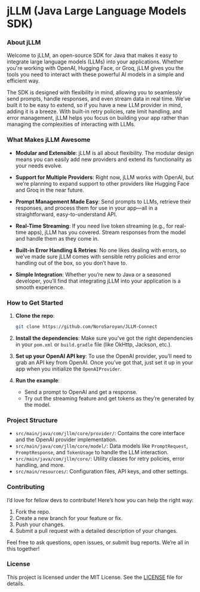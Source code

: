 # **jLLM (Java Large Language Models SDK)**

### **About jLLM**

Welcome to jLLM, an open-source SDK for Java that makes it easy to integrate large language models (LLMs) into your applications. Whether you're working with OpenAI, Hugging Face, or Groq, jLLM gives you the tools you need to interact with these powerful AI models in a simple and efficient way.

The SDK is designed with flexibility in mind, allowing you to seamlessly send prompts, handle responses, and even stream data in real time. We’ve built it to be easy to extend, so if you have a new LLM provider in mind, adding it is a breeze. With built-in retry policies, rate limit handling, and error management, jLLM helps you focus on building your app rather than managing the complexities of interacting with LLMs.

### **What Makes jLLM Awesome**

- **Modular and Extensible**: jLLM is all about flexibility. The modular design means you can easily add new providers and extend its functionality as your needs evolve.
  
- **Support for Multiple Providers**: Right now, jLLM works with OpenAI, but we’re planning to expand support to other providers like Hugging Face and Groq in the near future.

- **Prompt Management Made Easy**: Send prompts to LLMs, retrieve their responses, and process them for use in your app—all in a straightforward, easy-to-understand API.

- **Real-Time Streaming**: If you need live token streaming (e.g., for real-time apps), jLLM has you covered. Stream responses from the model and handle them as they come in.

- **Built-in Error Handling & Retries**: No one likes dealing with errors, so we’ve made sure jLLM comes with sensible retry policies and error handling out of the box, so you don’t have to.

- **Simple Integration**: Whether you’re new to Java or a seasoned developer, you’ll find that integrating jLLM into your application is a smooth experience.

### **How to Get Started**

1. **Clone the repo**:
   ```bash
   git clone https://github.com/NoroSaroyan/JLLM-Connect

2. **Install the dependencies**:
   Make sure you’ve got the right dependencies in your `pom.xml` or `build.gradle` file (like OkHttp, Jackson, etc.).

3. **Set up your OpenAI API key**:
   To use the OpenAI provider, you’ll need to grab an API key from OpenAI. Once you’ve got that, just set it up in your app when you initialize the `OpenAIProvider`.

4. **Run the example**:

   * Send a prompt to OpenAI and get a response.
   * Try out the streaming feature and get tokens as they’re generated by the model.

### **Project Structure**

* `src/main/java/com/jllm/core/provider/`: Contains the core interface and the OpenAI provider implementation.
* `src/main/java/com/jllm/core/model/`: Data models like `PromptRequest`, `PromptResponse`, and `TokenUsage` to handle the LLM interaction.
* `src/main/java/com/jllm/core/`: Utility classes for retry policies, error handling, and more.
* `src/main/resources/`: Configuration files, API keys, and other settings.

### **Contributing**

I’d love for fellow devs to contribute! Here’s how you can help the right way:

1. Fork the repo.
2. Create a new branch for your feature or fix.
3. Push your changes.
4. Submit a pull request with a detailed description of your changes.

Feel free to ask questions, open issues, or submit bug reports. We’re all in this together!

### **License**

This project is licensed under the MIT License. See the [LICENSE](LICENSE) file for details.

